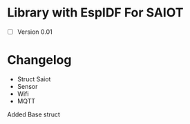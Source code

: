 # Library with EspIDF For SAIOT

- [ ] Version 0.01

# Changelog

- Struct Saiot
- Sensor
- Wifi
- MQTT

Added Base struct